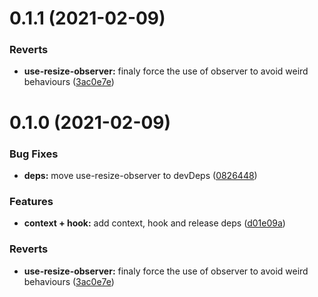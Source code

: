 # 0.1.1 (2021-02-09)


### Reverts

* **use-resize-observer:** finaly force the use of observer to avoid weird behaviours ([3ac0e7e](https://github.com/toinelin/react-locomotive-scroll/commit/3ac0e7eee2d28a0613fa958fdba80f254d8f9c30))

# 0.1.0 (2021-02-09)


### Bug Fixes

* **deps:** move use-resize-observer to devDeps ([0826448](https://github.com/toinelin/react-locomotive-scroll/commit/0826448c608b1fb96ea701d3f470ed3b5cc048b7))


### Features

* **context + hook:** add context, hook and release deps ([d01e09a](https://github.com/toinelin/react-locomotive-scroll/commit/d01e09a4b03a02a8165e788a6d70cf9e3da5f4f5))


### Reverts

* **use-resize-observer:** finaly force the use of observer to avoid weird behaviours ([3ac0e7e](https://github.com/toinelin/react-locomotive-scroll/commit/3ac0e7eee2d28a0613fa958fdba80f254d8f9c30))

